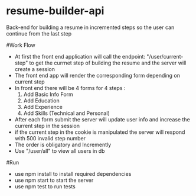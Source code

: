 # resume-builder-api
Back-end for building a resume in incremented steps so the user can continue from the last step

#Work Flow
- At first the front end application will call the endpoint: "/user/current-step" to get the currnet step of building the resume and the server will create a session
- The front end app will render the corresponding form depending on current step
- In front end there will be 4 forms for 4 steps : 
  1. Add Basic Info Form
  2. Add Education
  3. Add Experience
  4. Add Skills (Technical and Personal)
- After each form submit the server will update user info and increase the current step in the session
- if the current step in the cookie is manipulated the server will respond with 500 invalid step number
- The order is obligatory and Incremently
- Use "/user/all" to view all users in db

#Run 
- use npm install to install required dependencies
- use npm start to start the server
- use npm test to run tests
